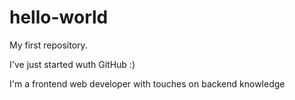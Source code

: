 # hello-world
My first repository.

I've just started wuth GitHub :)

I'm a frontend web developer with touches on backend knowledge
